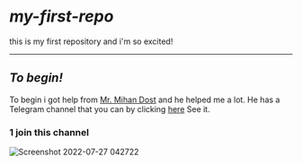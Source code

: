 # ***my-first-repo***
this is my first repository and i'm so excited!  

___
## ***To begin!***

To begin i got help from [Mr. Mihan Dost](https://github.com/AliMD) and he helped me a lot.
He has a Telegram channel that you can by clicking [here](https://t.me/AliMDSchool) See it.  

### **1** **join this channel**
![Screenshot 2022-07-27 042722](https://user-images.githubusercontent.com/110055565/181236035-e7bdcac7-e613-49c3-b601-58d9f23e8abb.png)

